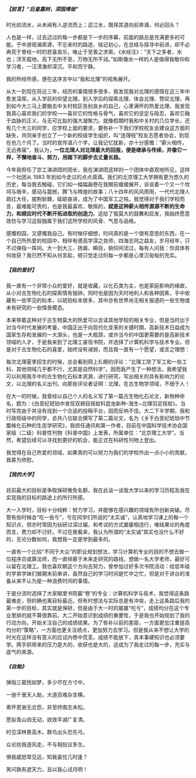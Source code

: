
##### 【前言】“后皇嘉树，深固难徙”


时光如流水，从未闻有人逆流而上；这江水，既择其道向前奔涌，何必回头？


人也是一样，过去迈过的每一步都是下一步的序幕，前面的路总是充满更多的可能。于中游观澜索源，不忘来时的路途，铭记初心，在总结与探寻中前进，却不必再究于曾经一时的悲喜哀乐，唯止于至善之求索。《水经注》：“天下之多者，水也；浮天载地，高下无所不至，万物无所不润。”如斯像水一样的人是值得我敬仰和学习者，一汪清澈却深沉，平和而宁静。


我的所经所感，便在这序言中以“我和北理”的视角展开。


从大一到现在将近三年，经历的事情很多很多，我发现我对北理的感情在这三年中愈发深厚。从入学前的仰望北理，到入学后的探索北理、体会北理、赞叹北理，再到如今大三马上要搬去中关村校区告别良乡的自己，心里满怀的热爱北理，我发现我真心喜欢我们的学校——喜欢它的性格与骨气，喜欢它的坚定与隐忍，喜欢它融于血脉的正义，与无可比拟的强大凝聚力。就像假期时我和中关村的几位学长，还有几个大三的同学，应学校上面的要求，要弥补一下我们学校校友会建设这方面的缺失，共同亲手创立了一个新的校级学生组织，叫“连理枝”校友志愿者协会，到现在也几个月了。当时的宣传语八个字，让我记忆犹新，亦十分感慨：“薪火相传，无远弗届”，我认为，**一位北理人对北理最大的回报，便是继承与传续，并像它一样，不懈地奋斗、努力，用踏下的脚步去丈量长路。**


今年我担任了京工演讲团的团长，我在演讲团这样的一个团体中直观地所见，这样一个社团从 1983 年到如今走过的点点滴滴。我们的北京理工大学拥有更为悠久的历史，每当我去触碰，它们如一幅幅画卷在我眼前缓缓展开，诉说着一个又一个坎坷与艰辛，感动与震撼，腾飞与辉煌的故事；八十四年的风风雨雨，一代代北理人肩扛大任，披荆斩棘，砥砺奋进，成为了中国军工之柱。我觉得对于我们学校而言，最难能可贵的，也是我最喜欢、敬佩的，**就是这种薪火相传源源不断的生命力，和顺应时代不断开拓进取的创造力**。这给了我莫大的鼓舞和启发，我始终愿意效仿与学习这般独属于我们这所学校的风骨、气息与品格。


感慨校园，又感慨我自己。有时候仔细想，时间真的是一个很有意思的东西，在一个自己所热爱的校园中，相伴有德高学深之良师，四海志同之益友，岁月经年，只不过弹指一挥间。大一到大三，扬眉、瞬目，俯仰间流过，每有人问我：你具体有何收获？我已然不知从何言起，顿只觉走过的每一步都是心里沉甸甸的充实。



##### 【我的爱好】


我一直有一个非常小众的爱好，就是收藏，以化石类为主，也是家庭影响的缘故，从小对古生物化石的探索情有独钟。同时也是因为天时地利人和各种因素，手中收藏有一些罕见的标本，以琥珀标本居多，其中亦有世界尚无相关报道的一些生物或未有研究的一些情景模态。


本来带着这种对于古生物莫大的热爱可以去读其他学校的相关专业，但是当时出于对当今时代发展的考量，中国正出于向现代化变革的关键时期，高新技术日益成为国家生存和发展的一大源头，也是一大瓶颈，或许当今的中国更需要的是高新技术领域的人才，于是我来到了北理工睿信书院，并选择了计算机科学与技术专业。但是对于古生物化石的喜爱，始终没有减弱，而且我一直有一个愿望，或言之理想：


每次北理夏季招生的时候，总会看到网上扎眼的评论：“北理工除了军工和一些工科，其他领域几乎都不行，尤其是自然科学”。因而我产生了一种想法，我希望我可以利用我手中的古生物化石标本资源，进行研究，写出相关的具有影响力的论文，以北理的名义出刊，向那些评论者证明：北理，在古生物学领域，不弱于人！


在大一的时候，我曾经以自己个人的名义写了第一篇古生物化石论文，新物种命名，题为：《白垩纪琥珀中发现双翅目摇蚊科昆虫新种-海生~北理羽足摇蚊》。当时写完由于并没有找到一个合适的投稿平台，因而反响不佳。大二下半学期，我和行政班级中的同学，总共八位联合撰写了第二篇论文，名为《关于白垩纪琥珀中节腹蛛化石种的生态学研究》，我担任通讯和第一作者，目前在中国科学技术协会国家级（二级）科普性刊物《科普中国》上发表，所属单位：“北京理工大学”。当然，希望后续可以寻找到更好的机会，能正式在科研性刊物上登出。


我觉得在自己热爱的领域，如果真的可以努力为我们的学校作出一点小小的贡献，我甚为欣慰。



##### 【我的大学】


目前最大的目标是争取保研推免名额，我在此谈一谈我大学以来的学习历程及我在实现我的目标的路途上的所行所感。


大一入学时，目标十分纯粹：努力学习，并能够在感兴趣的领域有所创新突破。尽管有些时候会“吃一些亏”，亏在同学们所说的“太实诚”，认真地学习课上的每一个知识点，但亦时常因为钻研过深过偏，和考试的方式屡屡相违行，唯结果论的角度而言，费力却不讨好。不过在我看来，我认为所谓的“太实诚”其实也没什么不好的，无论分数如何，我想我一定是学到最多的。


一直有一个比较“不同于大众”的职业规划想法，学习计算机专业的目的不想去做一位程序员或算法师，而一直倾慕于未来走研究的路线，想做一名大学老师，最好可以留在北理工。我也喜欢朝这个方向去努力，曾参加过好多次书院活动：给低年级的学弟学妹们做期末前串讲，虽然自己的学习时间是忙中之忙，但是对于讲台的准备从来不认为是一种浪费时间的事情。


于是分流时选择了大家眼里书院最“卷”的专业：计算机科学与技术，我觉得这条路最难走，但的确也离目标最近。但有时想法与实际总是有冲突，走上这条路后我的第一步的目标，其实就是保研，但是由于大一时的屡屡“吃亏”，成绩均分在这个专业里排的就不算很靠前。大二开始意识到成绩的重要性，于是我也开始规划了我的行动方向，开始关注自己的成绩结果。为了弥补以前的差距，一方面更加注重提高均分的“策略”，一方面也更关注绩点，更加努力去学习。但是我从来不想让大学的时光在这样没有意义的应试内卷中荒芜，成绩不能放下，真本事硬知识也必须要学。两手抓带来的压力是大的，收获也是大的，这成为了我走过的每一步，充实与底气的来源。



##### 《自勉》

弹指三载恍如梦，多少尽在方寸中。

一驰千里天人助，大道百难杂言横。

素怀恩谢无忿怨，非至终南志未松。

愿拟青山岿无动，欲效平湖广复清。

时见深林畏高木，群鸟出头恐先弓。

众论劝我逐风走，不与相投议多生。

惧我威怒常见远，知我喜忧几时逢？

笑问孰有遮天力，且以我心试月明！

